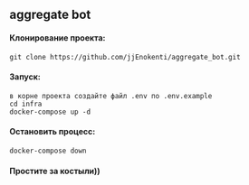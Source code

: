 ## aggregate bot


#### Клонирование проекта:
    git clone https://github.com/jjEnokenti/aggregate_bot.git

#### Запуск:
    в корне проекта создайте файл .env по .env.example
    cd infra
    docker-compose up -d

#### Остановить процесс:
    docker-compose down


#### Простите за костыли))
